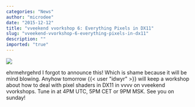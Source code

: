 ```yaml
---
categories: "News"
author: "microdee"
date: "2015-12-12"
title: "vveekend vvorkshop 6: Everything Pixels in DX11"
slug: "vveekend-vvorkshop-6-everything-pixels-in-dx11"
description: ""
imported: "true"
---
```



![](scr5.png) 

ehrmehrgehrd I forgot to announce this! Which is shame because it will be mind blowing. Anyhow tomorrow {{< user "idwyr" >}} will keep a workshop about how to deal with pixel shaders in DX11 in vvvv on vveekend vvorkshops. Tune in at 4PM UTC, 5PM CET or 9PM MSK. See you on sunday!

[](http://www.twitch.tv/vveekendvvorkshops)